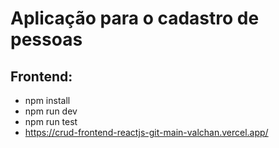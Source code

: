 # Aplicação para o cadastro de pessoas

## Frontend:

- npm install
- npm run dev
- npm run test
- https://crud-frontend-reactjs-git-main-valchan.vercel.app/
